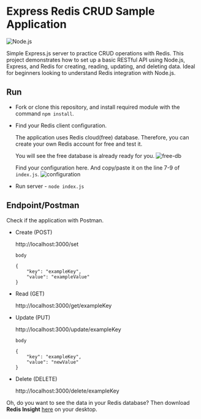 # Express Redis CRUD Sample Application

![Node.js](https://img.shields.io/badge/node.js-20.12.2-blue)

Simple Express.js server to practice CRUD operations with Redis. This project demonstrates how to set up a basic RESTful API using Node.js, Express, and Redis for creating, reading, updating, and deleting data. Ideal for beginners looking to understand Redis integration with Node.js.

## Run

- Fork or clone this repository, and install required module with the command `npm install`.

- Find your Redis client configuration.

    The application uses Redis cloud(free) database. Therefore, you can create your own Redis account for free and test it.

    You will see the free database is already ready for you.
    ![free-db](https://github.com/user-attachments/assets/1c32d028-f9c6-44d5-abb5-85822a510a2d)


    Find your configuration here. And copy/paste it on the line 7-9 of `index.js`.
    ![configuration](https://github.com/user-attachments/assets/5ff862f0-347c-440b-9c90-2bc0acad38b3)


- Run server - `node index.js`

## Endpoint/Postman

Check if the application with Postman.

- Create (POST)

    http://localhost:3000/set

    `body`
    ```
    {
        "key": "exampleKey",
        "value": "exampleValue"
    }
    ```
    
- Read (GET)

    http://localhost:3000/get/exampleKey
    
- Update (PUT)

    http://localhost:3000/update/exampleKey

    `body`
    ```
    {
        "key": "exampleKey",
        "value": "newValue"
    }
    ```
    
- Delete (DELETE)

    http://localhost:3000/delete/exampleKey


Oh, do you want to see the data in your Redis database? Then download **Redis Insight** [here](https://redis.io/insight/) on your desktop.